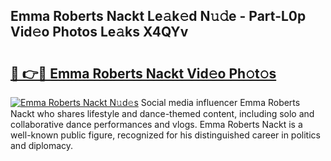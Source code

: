 ## Emma Roberts Nackt Le𝚊k𝚎d N𝚞𝚍e - Part-L0p Vid𝚎o Photos Le𝚊ks X4QYv

# <h2><a href="http://fbauea.evod.top/?m=Emma+Roberts+Nackt">🔗 👉🔴 Emma Roberts Nackt Vid𝚎o Ph𝚘t𝚘s</a></h2>

[![Emma Roberts Nackt N𝚞d𝚎s](https://i.imgur.com/8V9OHl7.gif)](http://fbauea.evod.top/?m=Emma+Roberts+Nackt)
Social media influencer Emma Roberts Nackt who shares lifestyle and dance-themed content, including solo and collaborative dance performances and vlogs. Emma Roberts Nackt is a well-known public figure, recognized for his distinguished career in politics and diplomacy. 

